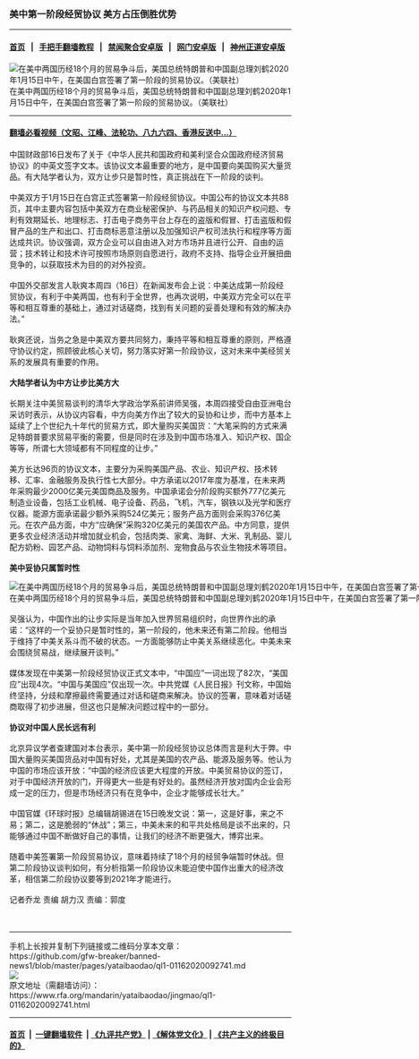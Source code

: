 ### 美中第一阶段经贸协议 美方占压倒胜优势
------------------------

#### [首页](https://github.com/gfw-breaker/banned-news1/blob/master/README.md) &nbsp;&nbsp;|&nbsp;&nbsp; [手把手翻墙教程](https://github.com/gfw-breaker/guides/wiki) &nbsp;&nbsp;|&nbsp;&nbsp; [禁闻聚合安卓版](https://github.com/gfw-breaker/bn-android) &nbsp;&nbsp;|&nbsp;&nbsp; [网门安卓版](https://github.com/oGate2/oGate) &nbsp;&nbsp;|&nbsp;&nbsp; [神州正道安卓版](https://github.com/SzzdOgate/update) 



<div id="headerimg">
 <img alt="在美中两国历经18个月的贸易争斗后，美国总统特朗普和中国副总理刘鹤2020年1月15日中午，在美国白宫签署了第一阶段的贸易协议。（美联社）" src="https://www.rfa.org/mandarin/yataibaodao/jingmao/ql1-01162020092741.html/AP_20015652790035.jpg/@@images/319eadd0-73a0-42fa-8168-c7a7c40f0d3d.jpeg" title="在美中两国历经18个月的贸易争斗后，美国总统特朗普和中国副总理刘鹤2020年1月15日中午，在美国白宫签署了第一阶段的贸易协议。（美联社）"/>
 <div id="headerimgcontents">
  <div id="headerimgcaption">
   <span>
    在美中两国历经18个月的贸易争斗后，美国总统特朗普和中国副总理刘鹤2020年1月15日中午，在美国白宫签署了第一阶段的贸易协议。（美联社）
   </span>
   <!-- zoomattribute -->
  </div>
  <!-- headerimgcaption -->
 </div>
 <!-- headerimagecontents -->
</div>

<hr/>


#### [翻墙必看视频（文昭、江峰、法轮功、八九六四、香港反送中...）](http://167.172.214.107/home.html)

<div id="storytext">
 <div>
  <div class="slot_header">
  </div>
 </div>
 <p>
  中国财政部16日发布了关于《中华人民共和国政府和美利坚合众国政府经济贸易协议》的中英文签字文本。该协议文本最重要的地方，是中国要向美国购买大量货品。有大陆学者认为，双方让步只是暂时性，真正挑战在下一阶段的谈判。
  <br/>
  <br/>
  中美双方于1月15日在白宫正式签署第一阶段经贸协议。中国公布的协议文本共88页，其中主要内容包括中美双方在商业秘密保护、与药品相关的知识产权问题、专利有效期延长、地理标志、打击电子商务平台上存在的盗版和假冒、打击盗版和假冒产品的生产和出口、打击商标恶意注册以及加强知识产权司法执行和程序等方面达成共识。协议强调，双方企业可以自由进入对方市场并且进行公开、自由的运营；技术转让和技术许可按照市场原则自愿进行，政府不支持、指导企业开展扭曲竞争的，以获取技术为目的的对外投资。
  <br/>
  <br/>
  中国外交部发言人耿爽本周四（16日）在新闻发布会上说：中美达成第一阶段经贸协议，有利于中美两国，也有利于全世界，也再次说明，中美双方完全可以在平等和相互尊重的基础上，通过对话磋商，找到有关问题的妥善处理和有效的解决办法。”
  <br/>
  <br/>
  耿爽还说，当务之急是中美双方要共同努力，秉持平等和相互尊重的原则，严格遵守协议约定，照顾彼此核心关切，努力落实好第一阶段协议，这对未来中美经贸关系的发展具有重要的作用。
  <br/>
  <br/>
  <b>
   大陆学者认为中方让步比美方大
  </b>
  <br/>
  <br/>
  长期关注中美贸易谈判的清华大学政治学系前讲师吴强，本周四接受自由亚洲电台采访时表示，从协议内容看，中方向美方作出了较大的妥协和让步，而中方基本上延续了上个世纪九十年代的贸易方式，即大量购买美国货：“大笔采购的方式来满足特朗普要求贸易平衡的需要，但是同时在涉及到中国市场准入、知识产权、国企等等，所谓七大领域都有不同程度的让步。”
  <br/>
  <br/>
  美方长达96页的协议文本，主要分为采购美国产品、农业、知识产权、技术转移、汇率、金融服务及执行性七大部分。中方承诺以2017年度为基准，在未来两年采购最少2000亿美元美国商品及服务。中国承诺会分阶段购买额外777亿美元制造业设备，包括工业机械、电子设备、药品，飞机，汽车，钢铁以及光学和医疗仪器。能源方面承诺最少额外采购524亿美元；服务产品方面则会采购376亿美元。在农产品方面，中方“应确保”采购320亿美元的美国农产品。中方同意，提供更多农业经济活动并增加就业机会，包括肉类、家禽、海鲜、大米、乳制品、婴儿配方奶粉、园艺产品、动物饲料与饲料添加剂、宠物食品与农业生物技术等项目。
  <br/>
  <br/>
  <b>
   美中妥协只属暂时性
  </b>
  <br/>
  <div class="image-inline captioned" style="width:1678px;">
   <div style="width:1678px;">
    <img alt="在美中两国历经18个月的贸易争斗后，美国总统特朗普和中国副总理刘鹤2020年1月15日中午，在美国白宫签署了第一阶段的贸易协议。（美联社）" src="https://www.rfa.org/mandarin/yataibaodao/jingmao/ql1-01162020092741.html/AP_20015682746420.jpg" title="在美中两国历经18个月的贸易争斗后，美国总统特朗普和中国副总理刘鹤2020年1月15日中午，在美国白宫签署了第一阶段的贸易协议。（美联社）"/>
   </div>
   <div class="image-caption">
    <span style="width:1678px;">
     在美中两国历经18个月的贸易争斗后，美国总统特朗普和中国副总理刘鹤2020年1月15日中午，在美国白宫签署了第一阶段的贸易协议。（美联社）
    </span>
    <span class="copyright">
    </span>
   </div>
  </div>
  <br/>
  吴强认为，中国作出的让步实际是当年加入世界贸易组织时，向世界作出的承诺：“这样的一个妥协只是暂时性的，第一阶段的，他未来还有第二阶段。他相当于维持了中美关系斗而不破的状态。一方面能够防止中美关系继续恶化。中美未来会围绕贸易战，继续展开谈判。”
  <br/>
  <br/>
  媒体发现在中美第一阶段经贸协议正式文本中，“中国应”一词出现了82次，“美国应”出现4次。“中国与美国应”仅出现一次。中共党媒《人民日报》刊文称，中国始终坚持，分歧和摩擦最终需要通过对话和磋商来解决。协议的签署，意味着对话磋商取得了初步进展，但这也只是解决问题过程中的一部分。
  <br/>
  <br/>
  <b>
   协议对中国人民长远有利
  </b>
  <br/>
  <br/>
  北京异议学者查建国对本台表示，美中第一阶段经贸协议总体而言是利大于弊。中国大量购买美国货品对中国有好处，尤其是美国的农产品、能源及服务等。他认为中国的市场应该开放：“中国的经济应该更大程度的开放。中美贸易协议的签订，对于中国经济开放的门，开得更大一些是有好处的。虽然经济开放对国内企业会形成一定的压力，但是市场经济只有在竞争中，企业才能够成长壮大。”
  <br/>
  <br/>
  中国官媒《环球时报》总编辑胡锡进在15日晚发文说：第一，这是好事，来之不易；第二，这是脆弱的“休战”；第三，中美未来的和平共处格局是谈不出来的，只能够通过中国不断做好自己的事情，让我们的经济不断更强大，博弈出来。
  <br/>
  <br/>
  随着中美签署第一阶段贸易协议，意味着持续了18个月的经贸争端暂时休战。但第二阶段协议谈判如何，有分析指第一阶段协议未能迫使中国作出重大的经济改革，相信第二阶段协议要等到2021年才能进行。
  <br/>
  <br/>
  记者乔龙 责编 胡力汉 责编：郭度
  <br/>
  <br/>
  <br/>
 </p>
</div>

<hr/>
手机上长按并复制下列链接或二维码分享本文章：<br/>
https://github.com/gfw-breaker/banned-news1/blob/master/pages/yataibaodao/ql1-01162020092741.md <br/>
<a href='https://github.com/gfw-breaker/banned-news1/blob/master/pages/yataibaodao/ql1-01162020092741.md'><img src='https://github.com/gfw-breaker/banned-news1/blob/master/pages/yataibaodao/ql1-01162020092741.md.png'/></a> <br/>
原文地址（需翻墙访问）：https://www.rfa.org/mandarin/yataibaodao/jingmao/ql1-01162020092741.html


------------------------
#### [首页](https://github.com/gfw-breaker/banned-news1/blob/master/README.md) &nbsp;|&nbsp; [一键翻墙软件](https://github.com/gfw-breaker/nogfw/blob/master/README.md) &nbsp;| [《九评共产党》](https://github.com/gfw-breaker/9ping.md/blob/master/README.md#九评之一评共产党是什么) | [《解体党文化》](https://github.com/gfw-breaker/jtdwh.md/blob/master/README.md) | [《共产主义的终极目的》](https://github.com/gfw-breaker/gczydzjmd.md/blob/master/README.md)


<img src='http://gfw-breaker.win/banned-news/pages/yataibaodao/ql1-01162020092741.md' width='0px' height='0px'/>